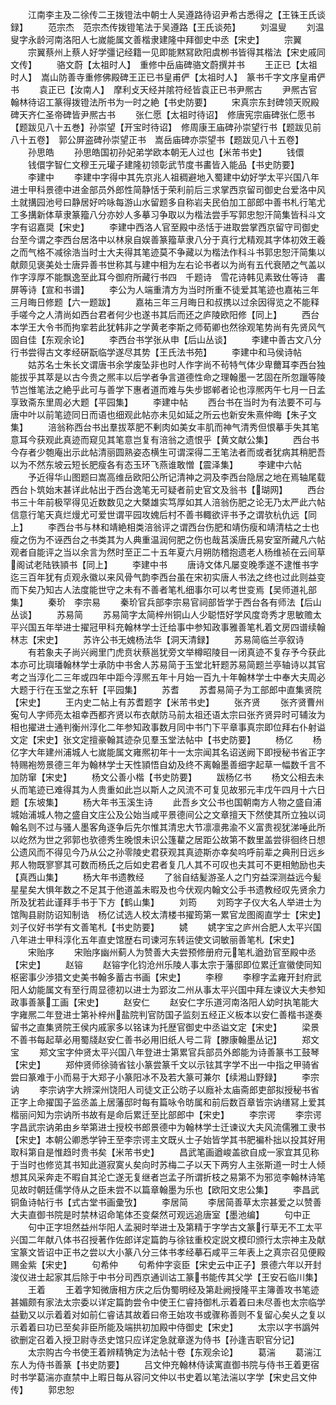 <!-- { "loadSidebar": true } -->
　　江南李主及二徐传二王拨镫法中朝士人吴遵路待诏尹希古悉得之【王铢王氏谈録】
　　范宗杰　范宗杰传拨镫笔法于吴遵路【王氏谈苑】
　　刘温叟
　　刘温叟字永龄河南洛阳人七嵗能属文善楷隶建隆中拜御史中丞【宋史】
　　宗翼
　　宗翼蔡州上蔡人好学彊记经籍一见即能黙冩欧阳虞栁书皆得其楷法【宋史戚同文传】
　　骆文蔚【太祖时人】　重修中岳庙碑骆文蔚撰并书
　　王正已【太祖时人】　嵩山防善寺重修佛殿碑王正已书皇甫俨【太祖时人】　篆书千字文序皇甫俨书
　　袁正已【汝南人】　摩利攴天经并隂符经皆袁正已书尹熈古
　　尹熈古官翰林待诏工篆得拨镫法所书为一时之絶【书史防要】
　　宋真宗东封碑领天贶殿碑天齐仁圣帝碑皆尹熈古书
　　张仁愿【太祖时待诏】　修唐宪宗庙碑张仁愿书【题跋见八十五巻】孙崇望【开宝时待诏】　修周康王庙碑孙崇望行书【题跋见前八十五卷】　郭公屏盗碑孙崇望正书　嵩岳庙碑亦崇望书【题跋见八十五卷】
　　孙思皓
　　孙思皓国初孙妃弟学欧本朝无人过也【米芾书史】
　　钱儇
　　钱儇字智仁文穆王元瓘子建隆初领彰武节度书畵皆入能品【书史防要】
　　李建中
　　李建中字得中其先京兆人祖稠避地入蜀建中幼好学太平兴国八年进士甲科景德中进金部员外郎性简静恬于荣利前后三求掌西京留司御史台爱洛中风土就搆园池号曰静居好吟咏每游山水留题多自称岩夫民伯加工部郎中善书札行笔尤工多搆新体草隶篆籀八分亦妙人多摹习争取以为楷法尝手写郭忠恕汗简集皆科斗文字有诏嘉奨【宋史】
　　李建中西洛人官至殿中丞恬于进取尝掌西京留守司御史台至今谓之李西台居洛中以林泉自娱善篆籀草隶八分于真行尤精观其字体初效王羲之而气格不减徐浩当时士大夫得其笔迹莫不争藏以为楷法作科斗书郭忠恕汗简集以献颇见褒美处士唐异善书世称其与建中相为左右论书者以为尚有五代衰陋之气盖以作字淳厚不能飘逸至此耳今御府所藏行书四　千题诗　雪花诗韩见素致仕等诗　畵屏等诗【宣和书谱】
　　李公为人端重清方为当时所重不徒爱其笔迹也嘉祐三年三月晦日修题【六一题跋】
　　嘉祐三年三月晦日和叔携以过余因得览之不能释手嗟今之人清尚如西台君者何少也遂书其后而还之庐陵欧阳修【同上】
　　西台本学王大令书而拘挛若此犹韩非之学黄老李斯之师荀卿也然徐观笔势尚有先贤风气固自佳【东观余论】
　　李西台书学张从申【后山丛谈】
　　李建中善古文八分行书尝得古文孝经硏翫临学遂尽其势【王氏法书苑】
　　李建中和马侯诗帖
　　姑苏名士朱长文谓唐书余学废坠非也时人作字尚不茍特气体少卑薾耳李西台独能拔乎其萃是以古今贵之熈丰以后学者争言道德性命之理翰墨一艺固在所忽躐等陵节岂惟笔法之絶乎此可与善学下惠者道而难与失步邯郸者论也淳熈丙午七月一日孟享致斋东里周必大题【平园集】
　　李建中帖
　　西台书在当时为有法要不可与唐中叶以前笔迹同日而语也细观此帖亦未见如延之所云也新安朱熹仲晦【朱子文集】
　　涪翁称西台书出羣拔萃肥不剰肉如美女丰肌而神气清秀但恨摹手失其笔意耳今获观此真迹而窥见其笔意岂复有涪翁之遗恨乎【黄文献公集】
　　西台书今存者少匏庵出示此帖清丽圆熟姿态横生可谓深得二王笔法者而或者犹病其稍肥吾以为不然东坡云短长肥瘦各有态玉环飞燕谁敢憎【震泽集】
　　李建中六帖
　　予近得华山图题曰嵩高维岳欧阳公所记清神之洞及李西台隐居之地在焉轴尾载西台卜筑始末甚详此帖出于西台逸笔无可疑者前史官文及翁书【瑚网】
　　西台书三十年前极罕得见近数数见之大槩雄实笃厚如其人涪翁伤肥之论无乃太严此六帖信意行笔天真烂熳尤可爱世谓平园攻媿后村不善书輙欲评书予之谓欤杭仇远【同上】
　　李西台书与林和靖絶相类涪翁评之谓西台伤肥和靖伤瘦和靖清枯之士也瘦之伤为不诬西台之书类其为人典重温润何肥之伤也哉莒溪唐氏易安室所藏凡六帖观者自能评之当以余言为然时至正二十五年夏六月朔防稽抱遗老人杨维祯在云间草阁试老陆铁頴书【同上】
　　李建中书
　　唐诗文体凡屡变晚季遂不逮惟书字迄三百年犹有贞观永徽以来风骨气韵李西台虽在宋初实唐人书法之终也过此则益变而下矣乃知古人法度能世守之未有不善者笔札细事尔可以考世变焉【吴师道礼部集】
　　秦玠　李宗易
　　秦玠官兵部李宗易官祠部皆学于西台各有师法【后山丛谈】
　　苏易简
　　苏易简字太简梓州铜山人少聪悟好学风度竒秀才思敏赡太平兴国五年举进士擢冠甲科充翰林学士迁给事中参知政事雅善笔札着文房四谱续翰林志【宋史】
　　苏许公书无媿杨法华【洞天清録】
　　苏易简临兰亭叙诗
　　有若象夫子尚兴阙里门虎贲状蔡邕犹旁文举樽昭陵目一闭真迹不复存予今获此本亦可比璵璠翰林学士承防中书舍人苏易简于玉堂北轩题苏易简题兰亭轴诗以其官考之当淳化二三年或四年中距今淳熈五年十月始一百九十年翰林学士中奉大夫周必大题于行在玉堂之东轩【平园集】
　　苏耆
　　苏耆易简子为工部郎中直集贤院【宋史】
　　王内史二帖上有苏耆题字【米芾书史】
　　张齐贤
　　张齐贤曹州寃句人字师亮太祖幸西都齐贤以布衣献防马前太祖还语太宗曰张齐贤异时可辅汝为相也擢进士通判衡州淳化二年参知政事数月同中书门下平章事真宗即位拜右仆射谥文定【宋史】张文定擅豪翰其迹杂见羣玉堂法帖中【书史防要】
　　杨亿
　　杨亿字大年建州浦城人七嵗能属文雍熈初年十一太宗闻其名诏送阙下即授秘书省正字特赐袍笏景德三年为翰林学士天性頴悟自幼及终不离翰墨善细字起草一幅数千言不加防窜【宋史】
　　杨文公善小楷【书史防要】
　　跋杨亿书
　　杨文公相去未乆而笔迹已难得其为人贵重如此岂以斯人之风流不可复见故邪元丰戊午四月十六日题【东坡集】
　　杨大年书玉溪生诗
　　此吾乡文公书也国朝南方人物之盛自浦城始浦城人物之盛自文庄公及公始当咸平景德间公之文章擅天下然使其所立独以词翰名则不过与骚人墨客角逐争后先尔惟其清忠大节凛凛弗渝不义富贵视犹涕唾此所以屹然为世之郛郭也欤德秀生晚恨未识公篷藋之居距公故第不数里盖尝徘徊终日想公遗风而不得见今乃从公之孙零陵史君获观其真迹斯亦幸矣呜呼前辈之典刑日远乡邦人物既寥寥其可数而杨氏之后如史君者复几人其不可叹也夫其可不更相勉励也夫【真西山集】
　　杨大年书遗教经
　　了翁自结髪游圣人之门穷益深测益远今髪星星矣大惧年数之不足其于他道盖未暇及也今伏观内翰文公手书遗教经叹先贤余力所及犹若此谨拜手书于下方【鹤山集】
　　刘筠
　　刘筠字子仪大名人举进士为馆陶县尉防诏知制诰　杨亿试选人校太清楼书擢筠第一累官龙图阁直学士【宋史】　刘子仪好书学有文善笔札【书史防要】
　　姚
　　姚字宝之庐州合肥人太平兴国八年进士甲科淳化五年直史馆歴右司谏河东转运使文词敏丽善笔札【宋史】
　　宋贻序
　　宋贻序幽州蓟人为赞善大夫尝预修册府元笔札遒劲官至殿中丞【宋史】
　　赵镕
　　赵镕字化钧沧州乐陵人事太宗于藩邸即位累迁宣徽使同知枢密事少渉猎文史美书翰多蓄古书画【宋史】
　　李穆
　　李穆字孟雍开封府武阳人幼能属文有至行周显德初以进士为郢汝二州从事太平兴国中拜左谏议大夫参知政事善篆工画【宋史】
　　赵安仁
　　赵安仁字乐道河南洛阳人幼时执笔能大字雍熈二年登进士第补梓州盐院判官防国子监刻五经正义板本以安仁善楷书遂奏留书之直集贤院王侯内戚家多以铭诔为托歴官御史中丞谥文定【宋史】
　　梁景不善书每起草必用蜀牋赵安仁善书必用旧纸人号二背【滕康翰墨丛记】
　　郑文宝
　　郑文宝字仲贤太平兴国八年登进士第累官兵部员外郎能为诗善篆书工鼓琴【宋史】
　　郑仲贤师徐骑省铉小篆尝篆千文以示铉其字学不出一中指之甲骑省尝曰篆难于小而易于大郑子小篆阳冰不及若大篆可兼尔【续湘山野録】
　　李宗讷
　　李宗讷字大辨深州饶阳人司徒文正公昉子以廕补太庙斋郎吏部拟授秘书省正字上命擢国子监丞盖上居藩邸时每有篇咏令昉属和前后数百章皆宗讷缮冩上爱其楷丽问知为宗讷所书故有是命后累迁至比部郎中【宋史】
　　李宗谔
　　李宗谔字昌武宗讷弟由乡举第进士授校书郎景德中为翰林学士迁谏议大夫风流儒雅工隶书【宋史】本朝公卿悉学钟王至李宗谔主文既乆士子始皆学其书肥褊朴拙以投其好用取科第自是惟趋时贵书矣【米芾书史】
　　昌武笔画遒峻盖欲自成一家宜其见称于当时也修览其书知此道寂寞乆矣向时苏梅二子以天下两穷人主张斯道一时士人倾想其风采奔走不暇自其沦亡遂无复继者岂孟子所谓折枝之易第不为邪览李翰林诗笔见故时朝廷儒学侍从之臣未尝不以篇章翰墨为乐也【欧阳文忠公集】
　　李昌武铜鱼诗帖行书【式古堂书画彚攷】
　　李居简
　　李居简善草太宗甚爱之以赞善大夫直御书院是时禁林诏命笔体丕变粲然可观远追唐室【墨池编】
　　句中正
　　句中正字坦然益州华阳人孟昶时举进士及第精于字学古文篆行草无不工太平兴国二年献八体书召授著作佐郎详定篇韵与徐铉重校定説文模印颁行太宗神主及献宝篆文皆诏中正书之尝以大小篆八分三体书孝经摹石咸平三年表上之真宗召见便殿赐金紫【宋史】
　　句希仲
　　句希仲字衮臣【宋史云中正子】景德六年以开封浚仪进士起家其后除于中书分司西京通训诂工篆书能传其父学【王安石临川集】
　　王着
　　王着字知微唐相方庆之后伪蜀明经及第赴阙授隆平主簿善攻书笔迹甚媚颇有家法太宗委以详定篇韵尝令中使王仁睿持御札示着着曰未尽善也太宗临学益勤又以示着着对如前仁睿诘其故着曰帝王始攻书或骤称善则不复留心矣乆之复以示着着曰功已至矣非臣所能及端拱初加殿中侍御史【宋史】
　　太宗以字书譌舛欲删定召着入授卫尉寺丞史馆只应详定急就章遂为侍书【孙逢吉职官分记】
　　太宗购古今书使王着辨精觕定为法帖十卷【东观余论】
　　葛湍
　　葛湍江东人为侍书善篆【书史防要】
　　吕文仲充翰林侍读寓直御书院与侍书王着更宿时书学葛湍亦直禁中上暇日每从容问文仲以书史着以笔法湍以字学【宋史吕文仲传】
　　郭忠恕
